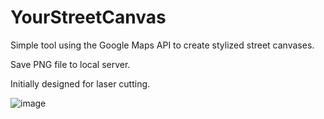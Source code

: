 # YourStreetCanvas
Simple tool using the Google Maps API to create stylized street canvases.

Save PNG file to local server.

Initially designed for laser cutting.

![image](https://github.com/user-attachments/assets/fa58cd60-efcc-4712-8049-940791207413)
